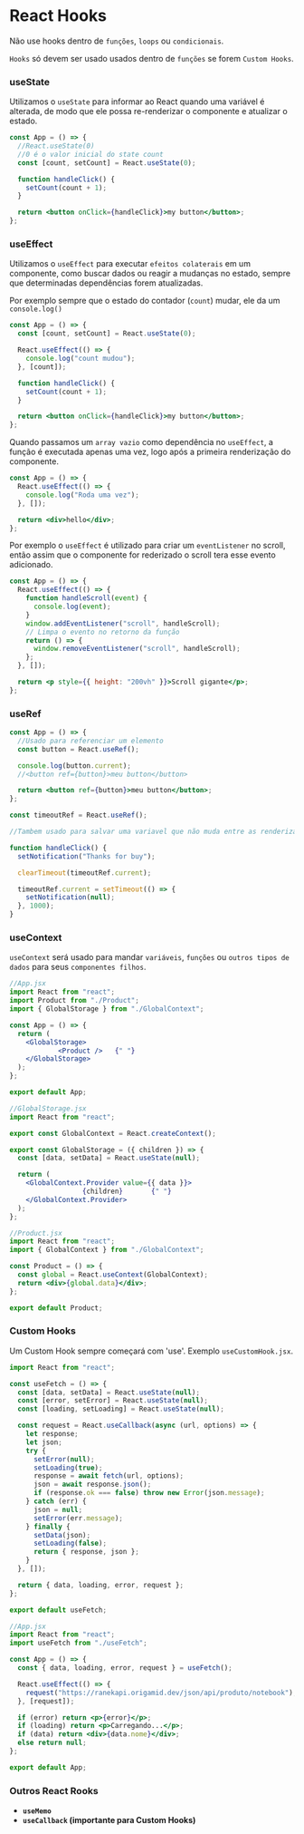 # React Hooks

Não use hooks dentro de `funções`, `loops` ou `condicionais`.

`Hooks` só devem ser usado usados dentro de `funções` se forem `Custom Hooks`.

### **useState**

Utilizamos o `useState` para informar ao React quando uma variável é alterada, de modo que ele possa re-renderizar o componente e atualizar o estado.

```jsx
const App = () => {
  //React.useState(0)
  //0 é o valor inicial do state count
  const [count, setCount] = React.useState(0);

  function handleClick() {
    setCount(count + 1);
  }

  return <button onClick={handleClick}>my button</button>;
};
```

### **useEffect**

Utilizamos o `useEffect` para executar `efeitos colaterais` em um componente, como buscar dados ou reagir a mudanças no estado, sempre que determinadas dependências forem atualizadas.

Por exemplo sempre que o estado do contador (`count`) mudar, ele da um `console.log()`

```jsx
const App = () => {
  const [count, setCount] = React.useState(0);

  React.useEffect(() => {
    console.log("count mudou");
  }, [count]);

  function handleClick() {
    setCount(count + 1);
  }

  return <button onClick={handleClick}>my button</button>;
};
```

Quando passamos um `array vazio` como dependência no `useEffect`, a função é executada apenas uma vez, logo após a primeira renderização do componente.

```jsx
const App = () => {
  React.useEffect(() => {
    console.log("Roda uma vez");
  }, []);

  return <div>hello</div>;
};
```

Por exemplo o `useEffect` é utilizado para criar um `eventListener` no scroll, então assim que o componente for rederizado o scroll tera esse evento adicionado.

```jsx
const App = () => {
  React.useEffect(() => {
    function handleScroll(event) {
      console.log(event);
    }
    window.addEventListener("scroll", handleScroll);
    // Limpa o evento no retorno da função
    return () => {
      window.removeEventListener("scroll", handleScroll);
    };
  }, []);

  return <p style={{ height: "200vh" }}>Scroll gigante</p>;
};
```

### **useRef**

```jsx
const App = () => {
  //Usado para referenciar um elemento
  const button = React.useRef();

  console.log(button.current);
  //<button ref={button}>meu button</button>

  return <button ref={button}>meu button</button>;
};
```

```jsx
const timeoutRef = React.useRef();

//Tambem usado para salvar uma variavel que não muda entre as renderizações

function handleClick() {
  setNotification("Thanks for buy");

  clearTimeout(timeoutRef.current);

  timeoutRef.current = setTimeout(() => {
    setNotification(null);
  }, 1000);
}
```

### **useContext**

`useContext` será usado para mandar `variáveis`, `funções` ou `outros tipos de dados` para seus `componentes filhos`.

```jsx
//App.jsx
import React from "react";
import Product from "./Product";
import { GlobalStorage } from "./GlobalContext";

const App = () => {
  return (
    <GlobalStorage>
            <Product />   {" "}
    </GlobalStorage>
  );
};

export default App;
```

```jsx
//GlobalStorage.jsx
import React from "react";

export const GlobalContext = React.createContext();

export const GlobalStorage = ({ children }) => {
  const [data, setData] = React.useState(null);

  return (
    <GlobalContext.Provider value={{ data }}>
                  {children}       {" "}
    </GlobalContext.Provider>
  );
};
```

```jsx
//Product.jsx
import React from "react";
import { GlobalContext } from "./GlobalContext";

const Product = () => {
  const global = React.useContext(GlobalContext);
  return <div>{global.data}</div>;
};

export default Product;
```

### **Custom Hooks**

Um Custom Hook sempre começará com 'use'. Exemplo `useCustomHook.jsx`.

```jsx
import React from "react";

const useFetch = () => {
  const [data, setData] = React.useState(null);
  const [error, setError] = React.useState(null);
  const [loading, setLoading] = React.useState(null);

  const request = React.useCallback(async (url, options) => {
    let response;
    let json;
    try {
      setError(null);
      setLoading(true);
      response = await fetch(url, options);
      json = await response.json();
      if (response.ok === false) throw new Error(json.message);
    } catch (err) {
      json = null;
      setError(err.message);
    } finally {
      setData(json);
      setLoading(false);
      return { response, json };
    }
  }, []);

  return { data, loading, error, request };
};

export default useFetch;
```

```jsx
//App.jsx
import React from "react";
import useFetch from "./useFetch";

const App = () => {
  const { data, loading, error, request } = useFetch();

  React.useEffect(() => {
    request("https://ranekapi.origamid.dev/json/api/produto/notebook");
  }, [request]);

  if (error) return <p>{error}</p>;
  if (loading) return <p>Carregando...</p>;
  if (data) return <div>{data.nome}</div>;
  else return null;
};

export default App;
```

### **Outros React Rooks**

- **`useMemo`**
- **`useCallback` (importante para Custom Hooks)**
